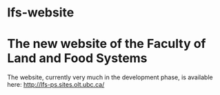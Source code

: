 # lfs-website
The new website of the Faculty of Land and Food Systems
=========================
The website, currently very much in the development phase, is available here: http://lfs-ps.sites.olt.ubc.ca/
